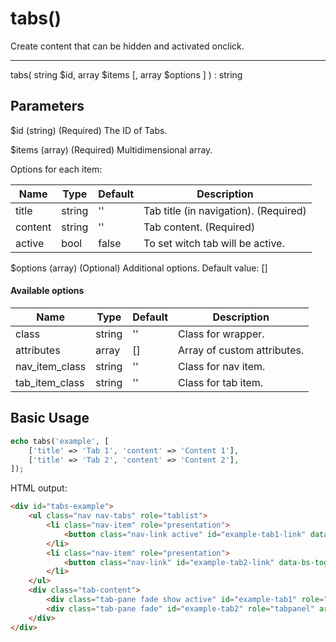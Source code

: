 # tabs()

Create content that can be hidden and activated onclick.

---

tabs( string $id, array $items [, array $options ] ) : string

## Parameters

$id (string) (Required) The ID of Tabs.

$items (array) (Required) Multidimensional array.

Options for each item:

| Name    | Type   | Default | Description                           |
|---------|--------|---------|---------------------------------------|
| title   | string | ''      | Tab title (in navigation). (Required) |
| content | string | ''      | Tab content. (Required)               |
| active  | bool   | false   | To set witch tab will be active.      |

$options (array) (Optional) Additional options. Default value: []

#### Available options

| Name           | Type   | Default | Description                 |
|----------------|--------|---------|-----------------------------|
| class          | string | ''      | Class for wrapper.          |
| attributes     | array  | []      | Array of custom attributes. |
| nav_item_class | string | ''      | Class for nav item.         |
| tab_item_class | string | ''      | Class for tab item.         |

## Basic Usage

```php
echo tabs('example', [
    ['title' => 'Tab 1', 'content' => 'Content 1'],
    ['title' => 'Tab 2', 'content' => 'Content 2'],
]);
```

HTML output:

```html
<div id="tabs-example">
    <ul class="nav nav-tabs" role="tablist">
        <li class="nav-item" role="presentation">
            <button class="nav-link active" id="example-tab1-link" data-bs-toggle="tab" data-bs-target="#example-tab1" type="button" role="tab" aria-controls="example-tab1">Tab 1</button>
        </li>
        <li class="nav-item" role="presentation">
            <button class="nav-link" id="example-tab2-link" data-bs-toggle="tab" data-bs-target="#example-tab2" type="button" role="tab" aria-controls="example-tab2">Tab 2</button>
        </li>
    </ul>
    <div class="tab-content">
        <div class="tab-pane fade show active" id="example-tab1" role="tabpanel" aria-labelledby="example-tab1-link">Content 1</div>
        <div class="tab-pane fade" id="example-tab2" role="tabpanel" aria-labelledby="example-tab2-link">Content 2</div>
    </div>
</div>
```
